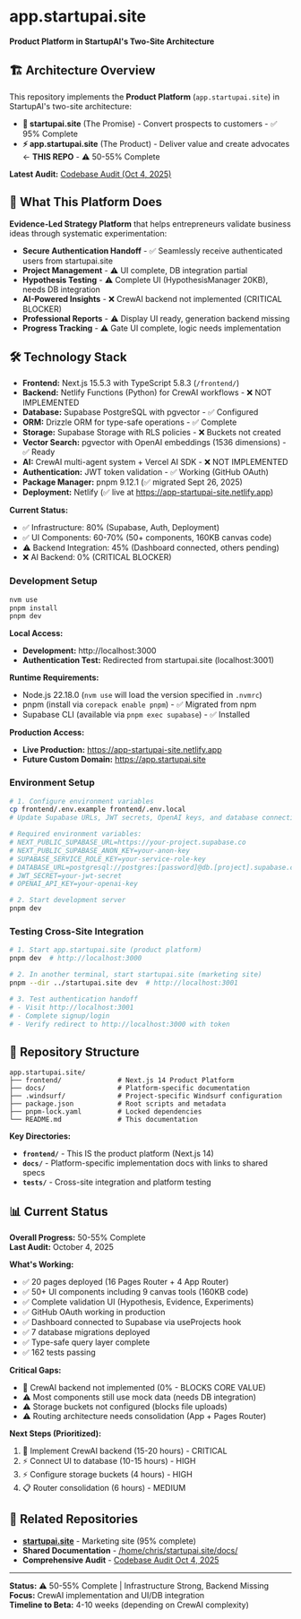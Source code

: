 # app.startupai.site

**Product Platform in StartupAI's Two-Site Architecture**

## 🏗️ Architecture Overview

This repository implements the **Product Platform** (`app.startupai.site`) in StartupAI's two-site architecture:

- **🎯 startupai.site** (The Promise) - Convert prospects to customers - ✅ 95% Complete
- **⚡ app.startupai.site** (The Product) - Deliver value and create advocates ← **THIS REPO** - ⚠️ 50-55% Complete

**Latest Audit:** [Codebase Audit (Oct 4, 2025)](../startupai.site/docs/CODEBASE_AUDIT_2025-10-04.md)

## 🚀 What This Platform Does

**Evidence-Led Strategy Platform** that helps entrepreneurs validate business ideas through systematic experimentation:

- **Secure Authentication Handoff** - ✅ Seamlessly receive authenticated users from startupai.site
- **Project Management** - ⚠️ UI complete, DB integration partial
- **Hypothesis Testing** - ⚠️ Complete UI (HypothesisManager 20KB), needs DB integration
- **AI-Powered Insights** - ❌ CrewAI backend not implemented (CRITICAL BLOCKER)
- **Professional Reports** - ⚠️ Display UI ready, generation backend missing
- **Progress Tracking** - ⚠️ Gate UI complete, logic needs implementation

## 🛠️ Technology Stack

- **Frontend:** Next.js 15.5.3 with TypeScript 5.8.3 (`/frontend/`)
- **Backend:** Netlify Functions (Python) for CrewAI workflows - ❌ NOT IMPLEMENTED
- **Database:** Supabase PostgreSQL with pgvector - ✅ Configured
- **ORM:** Drizzle ORM for type-safe operations - ✅ Complete
- **Storage:** Supabase Storage with RLS policies - ❌ Buckets not created
- **Vector Search:** pgvector with OpenAI embeddings (1536 dimensions) - ✅ Ready
- **AI:** CrewAI multi-agent system + Vercel AI SDK - ❌ NOT IMPLEMENTED
- **Authentication:** JWT token validation - ✅ Working (GitHub OAuth)
- **Package Manager:** pnpm 9.12.1 (✅ migrated Sept 26, 2025)
- **Deployment:** Netlify (✅ live at https://app-startupai-site.netlify.app)

**Current Status:**
- ✅ Infrastructure: 80% (Supabase, Auth, Deployment)
- ✅ UI Components: 60-70% (50+ components, 160KB canvas code)
- ⚠️ Backend Integration: 45% (Dashboard connected, others pending)
- ❌ AI Backend: 0% (CRITICAL BLOCKER)


### Development Setup
```bash
nvm use
pnpm install
pnpm dev
```

**Local Access:**
- **Development:** http://localhost:3000
- **Authentication Test:** Redirected from startupai.site (localhost:3001)

**Runtime Requirements:**
- Node.js 22.18.0 (`nvm use` will load the version specified in `.nvmrc`)
- pnpm (install via `corepack enable pnpm`) - ✅ Migrated from npm
- Supabase CLI (available via `pnpm exec supabase`) - ✅ Installed

**Production Access:**
- **Live Production:** https://app-startupai-site.netlify.app
- **Future Custom Domain:** https://app.startupai.site
### Environment Setup
```bash
# 1. Configure environment variables
cp frontend/.env.example frontend/.env.local
# Update Supabase URLs, JWT secrets, OpenAI keys, and database connection

# Required environment variables:
# NEXT_PUBLIC_SUPABASE_URL=https://your-project.supabase.co
# NEXT_PUBLIC_SUPABASE_ANON_KEY=your-anon-key
# SUPABASE_SERVICE_ROLE_KEY=your-service-role-key
# DATABASE_URL=postgresql://postgres:[password]@db.[project].supabase.co:6543/postgres?workaround=supabase-pooler.vercel
# JWT_SECRET=your-jwt-secret
# OPENAI_API_KEY=your-openai-key

# 2. Start development server
pnpm dev
```

### Testing Cross-Site Integration
```bash
# 1. Start app.startupai.site (product platform)
pnpm dev  # http://localhost:3000

# 2. In another terminal, start startupai.site (marketing site)
pnpm --dir ../startupai.site dev  # http://localhost:3001

# 3. Test authentication handoff
# - Visit http://localhost:3001
# - Complete signup/login
# - Verify redirect to http://localhost:3000 with token
```

## 📁 Repository Structure

```
app.startupai.site/
├── frontend/              # Next.js 14 Product Platform
├── docs/                  # Platform-specific documentation
├── .windsurf/             # Project-specific Windsurf configuration
├── package.json           # Root scripts and metadata
├── pnpm-lock.yaml         # Locked dependencies
└── README.md              # This documentation
```

**Key Directories:**
- **`frontend/`** - This IS the product platform (Next.js 14)
- **`docs/`** - Platform-specific implementation docs with links to shared specs
- **`tests/`** - Cross-site integration and platform testing

## 📊 Current Status

**Overall Progress:** 50-55% Complete  
**Last Audit:** October 4, 2025

**What's Working:**
- ✅ 20 pages deployed (16 Pages Router + 4 App Router)
- ✅ 50+ UI components including 9 canvas tools (160KB code)
- ✅ Complete validation UI (Hypothesis, Evidence, Experiments)
- ✅ GitHub OAuth working in production
- ✅ Dashboard connected to Supabase via useProjects hook
- ✅ 7 database migrations deployed
- ✅ Type-safe query layer complete
- ✅ 162 tests passing

**Critical Gaps:**
- 🚨 CrewAI backend not implemented (0% - BLOCKS CORE VALUE)
- ⚠️ Most components still use mock data (needs DB integration)
- ⚠️ Storage buckets not configured (blocks file uploads)
- ⚠️ Routing architecture needs consolidation (App + Pages Router)

**Next Steps (Prioritized):**
1. 🚨 Implement CrewAI backend (15-20 hours) - CRITICAL
2. ⚡ Connect UI to database (10-15 hours) - HIGH
3. ⚡ Configure storage buckets (4 hours) - HIGH
4. 📋 Router consolidation (6 hours) - MEDIUM

## 🔗 Related Repositories

- **[startupai.site](../startupai.site/)** - Marketing site (95% complete)
- **Shared Documentation** - [/home/chris/startupai.site/docs/](/home/chris/startupai.site/docs/)
- **Comprehensive Audit** - [Codebase Audit Oct 4, 2025](../startupai.site/docs/CODEBASE_AUDIT_2025-10-04.md)

---

**Status:** ⚠️ 50-55% Complete | Infrastructure Strong, Backend Missing  
**Focus:** CrewAI implementation and UI/DB integration  
**Timeline to Beta:** 4-10 weeks (depending on CrewAI complexity)
